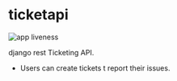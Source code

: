 
# ticketapi
![app liveness](https://healthchecks.io/badge/ed549b40-0964-428a-aafc-f7aafa592eaa/MLCCIx3v/liveness.svg)
  
  django rest Ticketing API.
  - Users can create tickets t report their issues.
